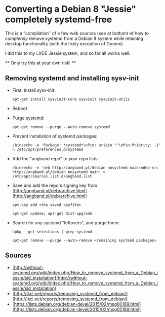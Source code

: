 # Converting a Debian 8 "Jessie" completely systemd-free

This is a "compilation" of a few web sources (see at bottom) of how to
_completely_ remove systemd from a Debian 8 system _while_ retaining
desktop functionality (with the likely exception of Gnome).

I did this to my LXDE Jessie system, and so far all works well.

** Only try this at your own risk! **


## Removing systemd and installing sysv-init

* First, install sysv-init:

    `apt-get install sysvinit-core sysvinit sysvinit-utils`

* Reboot
* Purge systemd:

    `apt-get remove --purge --auto-remove systemd`

* Prevent installation of systemd packages:

    `/bin/echo -e 'Package: *systemd*\nPin: origin ""\nPin-Priority: -1' > /etc/apt/preferences.d/systemd`

* Add the "angband repo" to your repo lists:

    `/bin/echo -e 'deb http://angband.pl/debian nosystemd main\ndeb-src http://angband.pl/debian nosystemd main' > /etc/apt/sources.list.d/angband.list`

* Save and add the repo's signing key from [http://angband.pl/deb/archive.html](http://angband.pl/deb/archive.html)

    `apt-key add <the saved keyfile>`

    `apt-get update; apt-get dist-upgrade`

* Search for any systemd "leftovers", and purge them:

    `dpkg --get-selections | grep systemd`
    
    `apt-get remove --purge --auto-remove <remaining systemd packages>`


## Sources

* [http://without-systemd.org/wiki/index.php/How_to_remove_systemd_from_a_Debian_jessie/sid_installation](http://without-systemd.org/wiki/index.php/How_to_remove_systemd_from_a_Debian_jessie/sid_installation)
* [http://lkcl.net/reports/removing_systemd_from_debian/](http://lkcl.net/reports/removing_systemd_from_debian/)
* [https://lists.debian.org/debian-devel/2015/02/msg00189.html](https://lists.debian.org/debian-devel/2015/02/msg00189.html)
